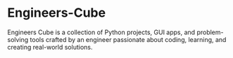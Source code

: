 # Engineers-Cube
Engineers Cube is a collection of Python projects, GUI apps, and problem-solving tools crafted by an engineer passionate about coding, learning, and creating real-world solutions.
